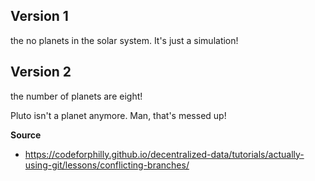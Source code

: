
## Version 1
the no planets in the solar system.  It's just a simulation!

## Version 2
the number of planets are eight!  

Pluto isn't a planet anymore.   Man, that's messed up!


**Source**
 - https://codeforphilly.github.io/decentralized-data/tutorials/actually-using-git/lessons/conflicting-branches/


